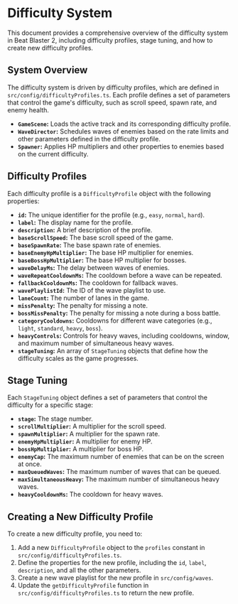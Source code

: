 # Difficulty System

This document provides a comprehensive overview of the difficulty system in Beat Blaster 2, including difficulty profiles, stage tuning, and how to create new difficulty profiles.

## System Overview

The difficulty system is driven by difficulty profiles, which are defined in `src/config/difficultyProfiles.ts`. Each profile defines a set of parameters that control the game's difficulty, such as scroll speed, spawn rate, and enemy health.

- **`GameScene`:** Loads the active track and its corresponding difficulty profile.
- **`WaveDirector`:** Schedules waves of enemies based on the rate limits and other parameters defined in the difficulty profile.
- **`Spawner`:** Applies HP multipliers and other properties to enemies based on the current difficulty.

## Difficulty Profiles

Each difficulty profile is a `DifficultyProfile` object with the following properties:

- **`id`:** The unique identifier for the profile (e.g., `easy`, `normal`, `hard`).
- **`label`:** The display name for the profile.
- **`description`:** A brief description of the profile.
- **`baseScrollSpeed`:** The base scroll speed of the game.
- **`baseSpawnRate`:** The base spawn rate of enemies.
- **`baseEnemyHpMultiplier`:** The base HP multiplier for enemies.
- **`baseBossHpMultiplier`:** The base HP multiplier for bosses.
- **`waveDelayMs`:** The delay between waves of enemies.
- **`waveRepeatCooldownMs`:** The cooldown before a wave can be repeated.
- **`fallbackCooldownMs`:** The cooldown for fallback waves.
- **`wavePlaylistId`:** The ID of the wave playlist to use.
- **`laneCount`:** The number of lanes in the game.
- **`missPenalty`:** The penalty for missing a note.
- **`bossMissPenalty`:** The penalty for missing a note during a boss battle.
- **`categoryCooldowns`:** Cooldowns for different wave categories (e.g., `light`, `standard`, `heavy`, `boss`).
- **`heavyControls`:** Controls for heavy waves, including cooldowns, window, and maximum number of simultaneous heavy waves.
- **`stageTuning`:** An array of `StageTuning` objects that define how the difficulty scales as the game progresses.

## Stage Tuning

Each `StageTuning` object defines a set of parameters that control the difficulty for a specific stage:

- **`stage`:** The stage number.
- **`scrollMultiplier`:** A multiplier for the scroll speed.
- **`spawnMultiplier`:** A multiplier for the spawn rate.
- **`enemyHpMultiplier`:** A multiplier for enemy HP.
- **`bossHpMultiplier`:** A multiplier for boss HP.
- **`enemyCap`:** The maximum number of enemies that can be on the screen at once.
- **`maxQueuedWaves`:** The maximum number of waves that can be queued.
- **`maxSimultaneousHeavy`:** The maximum number of simultaneous heavy waves.
- **`heavyCooldownMs`:** The cooldown for heavy waves.

## Creating a New Difficulty Profile

To create a new difficulty profile, you need to:

1.  Add a new `DifficultyProfile` object to the `profiles` constant in `src/config/difficultyProfiles.ts`.
2.  Define the properties for the new profile, including the `id`, `label`, `description`, and all the other parameters.
3.  Create a new wave playlist for the new profile in `src/config/waves`.
4.  Update the `getDifficultyProfile` function in `src/config/difficultyProfiles.ts` to return the new profile.
